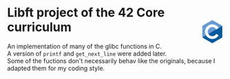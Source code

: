 # Libft project of the 42 Core curriculum  <img src="https://github.com/devicons/devicon/blob/master/icons/c/c-original.svg" title="c" alt="c logo" width="55" height="55" align="right" />

An implementation of many of the glibc functions in C.  
A version of `printf` and `get_next_line` were added later.  
Some of the fuctions don't necessarily behav like the originals, because I adapted them for my coding style.  
